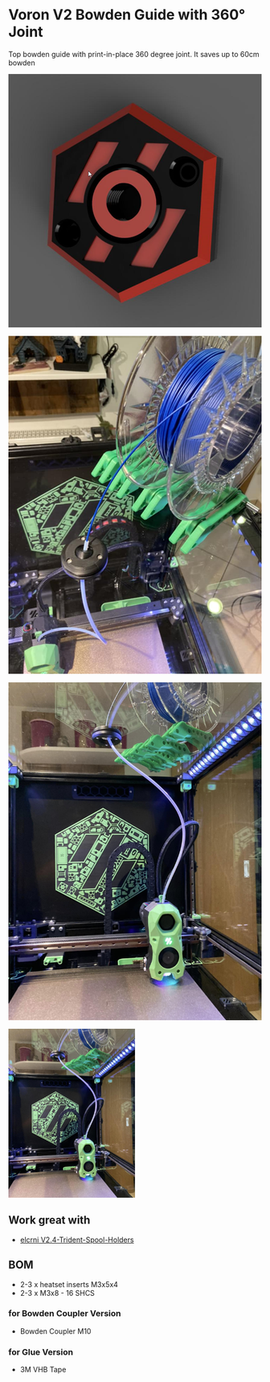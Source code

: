 # Voron V2 Bowden Guide with 360° Joint

Top bowden guide with print-in-place 360 degree joint.
It saves up to 60cm bowden


![Voron Style Bowden Copulet M10](https://github.com/DeBau/VoronMods/blob/main/Top%20Bowden%20Guide/Pics/Voron_Style.png)

![Top View](https://github.com/DeBau/VoronMods/blob/main/Top%20Bowden%20Guide/Pics/TopView.jpg)

![Buttom View](https://github.com/DeBau/VoronMods/blob/main/Top%20Bowden%20Guide/Pics/ButtomView.jpg)

<img src="https://github.com/DeBau/VoronMods/blob/main/Top%20Bowden%20Guide/Pics/ButtomView.jpg" width=50% height=50%>

## Work great with
- [elcrni V2.4-Trident-Spool-Holders](https://github.com/VoronDesign/VoronUsers/tree/master/printer_mods/elcrni/V2.4-Trident-Spool-Holders)

## BOM 
   - 2-3 x heatset inserts M3x5x4
   - 2-3 x M3x8 - 16 SHCS
### for Bowden Coupler Version
   - Bowden Coupler M10 
### for Glue Version
   - 3M VHB Tape
  
  
 
